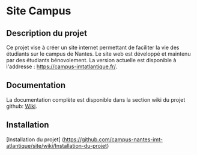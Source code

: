 

# Site Campus

## Description du projet 

Ce projet vise à créer un site internet permettant de faciliter la vie des étudiants sur le campus de Nantes. Le site web est développé et maintenu par des étudiants bénovolement. La version actuelle est disponible à l'addresse :  https://campus-imtatlantique.fr/. 

## Documentation 

La documentation complète est disponible dans la section wiki du projet github: [Wiki](https://github.com/campus-nantes-imt-atlantique/site/wiki). 

## Installation 

[Installation du projet] (https://github.com/campus-nantes-imt-atlantique/site/wiki/Installation-du-projet)
